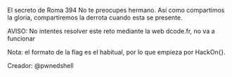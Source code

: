 El secreto de Roma
394
No te preocupes hermano. Así como compartimos la gloria, compartiremos la derrota cuando esta se presente.

AVISO: No intentes resolver este reto mediante la web dcode.fr, no va a funcionar

Nota: el formato de la flag es el habitual, por lo que empieza por HackOn{}.

Creador: @pwnedshell
